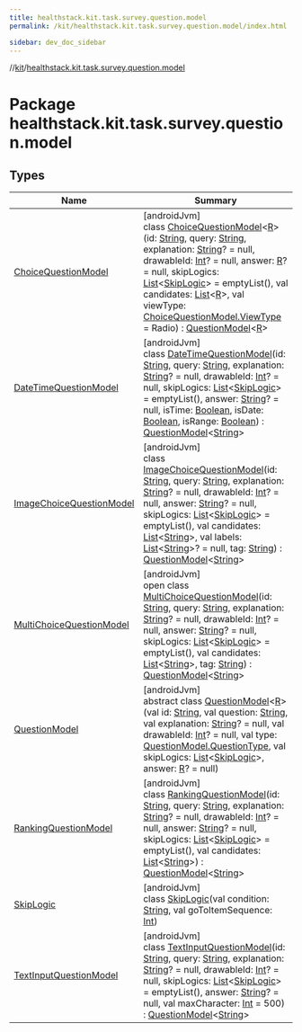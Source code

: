 ```yaml
---
title: healthstack.kit.task.survey.question.model
permalink: /kit/healthstack.kit.task.survey.question.model/index.html

sidebar: dev_doc_sidebar
---
```

//[kit](../../kit.html)/[healthstack.kit.task.survey.question.model](index.html)



# Package healthstack.kit.task.survey.question.model



## Types


| Name | Summary |
|---|---|
| [ChoiceQuestionModel](-choice-question-model/index.html) | [androidJvm]<br>class [ChoiceQuestionModel](-choice-question-model/index.html)&lt;[R](-choice-question-model/index.html)&gt;(id: [String](https://kotlinlang.org/api/latest/jvm/stdlib/kotlin/-string/index.html), query: [String](https://kotlinlang.org/api/latest/jvm/stdlib/kotlin/-string/index.html), explanation: [String](https://kotlinlang.org/api/latest/jvm/stdlib/kotlin/-string/index.html)? = null, drawableId: [Int](https://kotlinlang.org/api/latest/jvm/stdlib/kotlin/-int/index.html)? = null, answer: [R](-choice-question-model/index.html)? = null, skipLogics: [List](https://kotlinlang.org/api/latest/jvm/stdlib/kotlin.collections/-list/index.html)&lt;[SkipLogic](-skip-logic/index.html)&gt; = emptyList(), val candidates: [List](https://kotlinlang.org/api/latest/jvm/stdlib/kotlin.collections/-list/index.html)&lt;[R](-choice-question-model/index.html)&gt;, val viewType: [ChoiceQuestionModel.ViewType](-choice-question-model/-view-type/index.html) = Radio) : [QuestionModel](-question-model/index.html)&lt;[R](-choice-question-model/index.html)&gt; |
| [DateTimeQuestionModel](-date-time-question-model/index.html) | [androidJvm]<br>class [DateTimeQuestionModel](-date-time-question-model/index.html)(id: [String](https://kotlinlang.org/api/latest/jvm/stdlib/kotlin/-string/index.html), query: [String](https://kotlinlang.org/api/latest/jvm/stdlib/kotlin/-string/index.html), explanation: [String](https://kotlinlang.org/api/latest/jvm/stdlib/kotlin/-string/index.html)? = null, drawableId: [Int](https://kotlinlang.org/api/latest/jvm/stdlib/kotlin/-int/index.html)? = null, skipLogics: [List](https://kotlinlang.org/api/latest/jvm/stdlib/kotlin.collections/-list/index.html)&lt;[SkipLogic](-skip-logic/index.html)&gt; = emptyList(), answer: [String](https://kotlinlang.org/api/latest/jvm/stdlib/kotlin/-string/index.html)? = null, isTime: [Boolean](https://kotlinlang.org/api/latest/jvm/stdlib/kotlin/-boolean/index.html), isDate: [Boolean](https://kotlinlang.org/api/latest/jvm/stdlib/kotlin/-boolean/index.html), isRange: [Boolean](https://kotlinlang.org/api/latest/jvm/stdlib/kotlin/-boolean/index.html)) : [QuestionModel](-question-model/index.html)&lt;[String](https://kotlinlang.org/api/latest/jvm/stdlib/kotlin/-string/index.html)&gt; |
| [ImageChoiceQuestionModel](-image-choice-question-model/index.html) | [androidJvm]<br>class [ImageChoiceQuestionModel](-image-choice-question-model/index.html)(id: [String](https://kotlinlang.org/api/latest/jvm/stdlib/kotlin/-string/index.html), query: [String](https://kotlinlang.org/api/latest/jvm/stdlib/kotlin/-string/index.html), explanation: [String](https://kotlinlang.org/api/latest/jvm/stdlib/kotlin/-string/index.html)? = null, drawableId: [Int](https://kotlinlang.org/api/latest/jvm/stdlib/kotlin/-int/index.html)? = null, answer: [String](https://kotlinlang.org/api/latest/jvm/stdlib/kotlin/-string/index.html)? = null, skipLogics: [List](https://kotlinlang.org/api/latest/jvm/stdlib/kotlin.collections/-list/index.html)&lt;[SkipLogic](-skip-logic/index.html)&gt; = emptyList(), val candidates: [List](https://kotlinlang.org/api/latest/jvm/stdlib/kotlin.collections/-list/index.html)&lt;[String](https://kotlinlang.org/api/latest/jvm/stdlib/kotlin/-string/index.html)&gt;, val labels: [List](https://kotlinlang.org/api/latest/jvm/stdlib/kotlin.collections/-list/index.html)&lt;[String](https://kotlinlang.org/api/latest/jvm/stdlib/kotlin/-string/index.html)&gt;? = null, tag: [String](https://kotlinlang.org/api/latest/jvm/stdlib/kotlin/-string/index.html)) : [QuestionModel](-question-model/index.html)&lt;[String](https://kotlinlang.org/api/latest/jvm/stdlib/kotlin/-string/index.html)&gt; |
| [MultiChoiceQuestionModel](-multi-choice-question-model/index.html) | [androidJvm]<br>open class [MultiChoiceQuestionModel](-multi-choice-question-model/index.html)(id: [String](https://kotlinlang.org/api/latest/jvm/stdlib/kotlin/-string/index.html), query: [String](https://kotlinlang.org/api/latest/jvm/stdlib/kotlin/-string/index.html), explanation: [String](https://kotlinlang.org/api/latest/jvm/stdlib/kotlin/-string/index.html)? = null, drawableId: [Int](https://kotlinlang.org/api/latest/jvm/stdlib/kotlin/-int/index.html)? = null, answer: [String](https://kotlinlang.org/api/latest/jvm/stdlib/kotlin/-string/index.html)? = null, skipLogics: [List](https://kotlinlang.org/api/latest/jvm/stdlib/kotlin.collections/-list/index.html)&lt;[SkipLogic](-skip-logic/index.html)&gt; = emptyList(), val candidates: [List](https://kotlinlang.org/api/latest/jvm/stdlib/kotlin.collections/-list/index.html)&lt;[String](https://kotlinlang.org/api/latest/jvm/stdlib/kotlin/-string/index.html)&gt;, tag: [String](https://kotlinlang.org/api/latest/jvm/stdlib/kotlin/-string/index.html)) : [QuestionModel](-question-model/index.html)&lt;[String](https://kotlinlang.org/api/latest/jvm/stdlib/kotlin/-string/index.html)&gt; |
| [QuestionModel](-question-model/index.html) | [androidJvm]<br>abstract class [QuestionModel](-question-model/index.html)&lt;[R](-question-model/index.html)&gt;(val id: [String](https://kotlinlang.org/api/latest/jvm/stdlib/kotlin/-string/index.html), val question: [String](https://kotlinlang.org/api/latest/jvm/stdlib/kotlin/-string/index.html), val explanation: [String](https://kotlinlang.org/api/latest/jvm/stdlib/kotlin/-string/index.html)? = null, val drawableId: [Int](https://kotlinlang.org/api/latest/jvm/stdlib/kotlin/-int/index.html)? = null, val type: [QuestionModel.QuestionType](-question-model/-question-type/index.html), val skipLogics: [List](https://kotlinlang.org/api/latest/jvm/stdlib/kotlin.collections/-list/index.html)&lt;[SkipLogic](-skip-logic/index.html)&gt;, answer: [R](-question-model/index.html)? = null) |
| [RankingQuestionModel](-ranking-question-model/index.html) | [androidJvm]<br>class [RankingQuestionModel](-ranking-question-model/index.html)(id: [String](https://kotlinlang.org/api/latest/jvm/stdlib/kotlin/-string/index.html), query: [String](https://kotlinlang.org/api/latest/jvm/stdlib/kotlin/-string/index.html), explanation: [String](https://kotlinlang.org/api/latest/jvm/stdlib/kotlin/-string/index.html)? = null, drawableId: [Int](https://kotlinlang.org/api/latest/jvm/stdlib/kotlin/-int/index.html)? = null, answer: [String](https://kotlinlang.org/api/latest/jvm/stdlib/kotlin/-string/index.html)? = null, skipLogics: [List](https://kotlinlang.org/api/latest/jvm/stdlib/kotlin.collections/-list/index.html)&lt;[SkipLogic](-skip-logic/index.html)&gt; = emptyList(), val candidates: [List](https://kotlinlang.org/api/latest/jvm/stdlib/kotlin.collections/-list/index.html)&lt;[String](https://kotlinlang.org/api/latest/jvm/stdlib/kotlin/-string/index.html)&gt;) : [QuestionModel](-question-model/index.html)&lt;[String](https://kotlinlang.org/api/latest/jvm/stdlib/kotlin/-string/index.html)&gt; |
| [SkipLogic](-skip-logic/index.html) | [androidJvm]<br>class [SkipLogic](-skip-logic/index.html)(val condition: [String](https://kotlinlang.org/api/latest/jvm/stdlib/kotlin/-string/index.html), val goToItemSequence: [Int](https://kotlinlang.org/api/latest/jvm/stdlib/kotlin/-int/index.html)) |
| [TextInputQuestionModel](-text-input-question-model/index.html) | [androidJvm]<br>class [TextInputQuestionModel](-text-input-question-model/index.html)(id: [String](https://kotlinlang.org/api/latest/jvm/stdlib/kotlin/-string/index.html), query: [String](https://kotlinlang.org/api/latest/jvm/stdlib/kotlin/-string/index.html), explanation: [String](https://kotlinlang.org/api/latest/jvm/stdlib/kotlin/-string/index.html)? = null, drawableId: [Int](https://kotlinlang.org/api/latest/jvm/stdlib/kotlin/-int/index.html)? = null, skipLogics: [List](https://kotlinlang.org/api/latest/jvm/stdlib/kotlin.collections/-list/index.html)&lt;[SkipLogic](-skip-logic/index.html)&gt; = emptyList(), answer: [String](https://kotlinlang.org/api/latest/jvm/stdlib/kotlin/-string/index.html)? = null, val maxCharacter: [Int](https://kotlinlang.org/api/latest/jvm/stdlib/kotlin/-int/index.html) = 500) : [QuestionModel](-question-model/index.html)&lt;[String](https://kotlinlang.org/api/latest/jvm/stdlib/kotlin/-string/index.html)&gt; |

